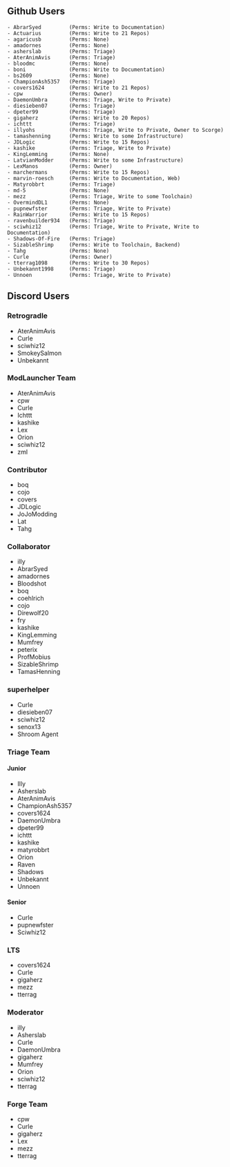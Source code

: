 ## Github Users
```
- AbrarSyed         (Perms: Write to Documentation)
- Actuarius         (Perms: Write to 21 Repos)
- agaricusb         (Perms: None)
- amadornes         (Perms: None)
- asherslab         (Perms: Triage)
- AterAnimAvis      (Perms: Triage)
- bloodmc           (Perms: None)
- boni              (Perms: Write to Documentation)
- bs2609            (Perms: None)
- ChampionAsh5357   (Perms: Triage)
- covers1624        (Perms: Write to 21 Repos)
- cpw               (Perms: Owner)
- DaemonUmbra       (Perms: Triage, Write to Private)
- diesieben07       (Perms: Triage)
- dpeter99          (Perms: Triage)
- gigaherz          (Perms: Write to 20 Repos)
- ichttt            (Perms: Triage)
- illyohs           (Perms: Triage, Write to Private, Owner to Scorge)
- tamashenning      (Perms: Write to some Infrastructure)
- JDLogic           (Perms: Write to 15 Repos)
- kashike           (Perms: Triage, Write to Private)
- KingLemming       (Perms: None)
- LatvianModder     (Perms: Write to some Infrastructure)
- LexManos          (Perms: Owner)
- marchermans       (Perms: Write to 15 Repos)
- marvin-roesch     (Perms: Write to Documentation, Web)
- Matyrobbrt        (Perms: Triage)
- md-5              (Perms: None)
- mezz              (Perms: Triage, Write to some Toolchain)
- OvermindDL1       (Perms: None)
- pupnewfster       (Perms: Triage, Write to Private)
- RainWarrior       (Perms: Write to 15 Repos)
- ravenbuilder934   (Perms: Triage)
- sciwhiz12         (Perms: Triage, Write to Private, Write to Documentation)
- Shadows-Of-Fire   (Perms: Triage)
- SizableShrimp     (Perms: Write to Toolchain, Backend)
- Tahg              (Perms: None)
- Curle             (Perms: Owner)
- tterrag1098       (Perms: Write to 30 Repos)
- Unbekannt1998     (Perms: Triage)
- Unnoen            (Perms: Triage, Write to Private)
```
## Discord Users

### Retrogradle

- AterAnimAvis
- Curle
- sciwhiz12
- SmokeySalmon
- Unbekannt

### ModLauncher Team

- AterAnimAvis
- cpw
- Curle
- Ichttt
- kashike
- Lex
- Orion
- sciwhiz12
- zml

### Contributor

- boq
- cojo
- covers
- JDLogic
- JoJoModding
- Lat
- Tahg

### Collaborator

- illy
- AbrarSyed
- amadornes
- Bloodshot
- boq
- coehlrich
- cojo
- Direwolf20
- fry
- kashike
- KingLemming
- Mumfrey
- peterix
- ProfMobius
- SizableShrimp
- TamasHenning

### superhelper

- Curle
- diesieben07
- sciwhiz12
- senox13
- Shroom Agent

### Triage Team

#### Junior

- Illy
- Asherslab
- AterAnimAvis
- ChampionAsh5357
- covers1624
- DaemonUmbra
- dpeter99
- ichttt
- kashike
- matyrobbrt
- Orion
- Raven
- Shadows
- Unbekannt
- Unnoen

#### Senior

- Curle
- pupnewfster
- Sciwhiz12

### LTS

- covers1624
- Curle
- gigaherz
- mezz
- tterrag

### Moderator

- illy
- Asherslab
- Curle
- DaemonUmbra
- gigaherz
- Mumfrey
- Orion
- sciwhiz12
- tterrag

### Forge Team

- cpw
- Curle
- gigaherz
- Lex
- mezz
- tterrag
